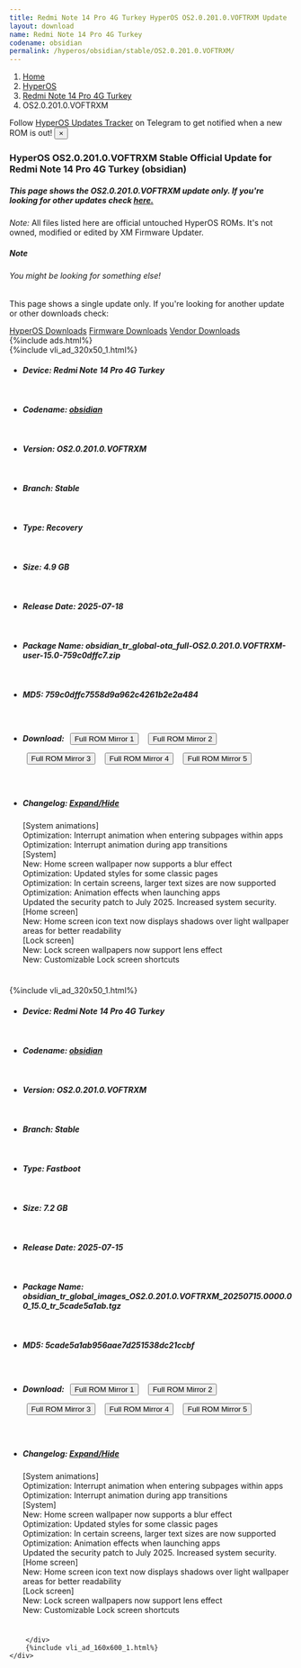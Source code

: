 ```yaml
---
title: Redmi Note 14 Pro 4G Turkey HyperOS OS2.0.201.0.VOFTRXM Update
layout: download
name: Redmi Note 14 Pro 4G Turkey
codename: obsidian
permalink: /hyperos/obsidian/stable/OS2.0.201.0.VOFTRXM/
---
```

<nav aria-label="breadcrumb">
    <ol class="breadcrumb">
        <li class="breadcrumb-item"><a href="/">Home</a></li>
        <li class="breadcrumb-item"><a href="/hyperos/">HyperOS</a></li>
        <li class="breadcrumb-item"><a href="/hyperos/obsidian/">Redmi Note 14 Pro 4G Turkey</a></li>
        <li class="breadcrumb-item active" aria-current="page">OS2.0.201.0.VOFTRXM</li>
    </ol>
</nav>
<div class="alert alert-primary alert-dismissible fade show" role="alert">
    Follow <a href="https://t.me/MIUIUpdatesTracker" class="alert-link">HyperOS Updates Tracker</a> on Telegram to get
    notified when a new ROM is out!
    <button type="button" class="close" data-dismiss="alert" aria-label="Close">
        <span aria-hidden="true">&times;</span>
    </button>
</div>
<div class="col-12 mx-auto">
    <h3 class="title bg-light p-2 rounded">HyperOS OS2.0.201.0.VOFTRXM Stable Official Update for Redmi Note 14 Pro 4G Turkey (obsidian)</h3>
    <h5>This page shows the OS2.0.201.0.VOFTRXM update only. If you're looking for other updates check
        <a href="/hyperos/obsidian/">here.</a></h5>
    <p><i>Note: </i>All files listed here are official untouched HyperOS ROMs.
        It's not owned, modified or edited by XM Firmware Updater.</p>
    <div class="card">
        <div class="card-body">
            <h5 class="card-title">Note</h5>
            <h6 class="card-subtitle mb-2 text-muted">You might be looking for something else!</h6>
            <p class="card-text">This page shows a single update only.
                If you're looking for another update or other downloads check:</p>
            <a href="/hyperos/" class="card-link">HyperOS Downloads</a>
            <a href="/firmware/" class="card-link">Firmware Downloads</a>
            <a href="/vendor/" class="card-link">Vendor Downloads</a>
        </div>
    </div>
    {%include ads.html%}
    <div class="row justify-content-center">
        <div class="col-10" id="downloads">
                    <div class="card card-body">
            {%include vli_ad_320x50_1.html%}
            <ul class="list-unstyled">
                <li style="padding-bottom: 10px;">
                    <h5><b>Device: </b>Redmi Note 14 Pro 4G Turkey</h5>
                </li>
                <li style="padding-bottom: 10px;">
                    <h5><b>Codename: </b> <a href="/hyperos/obsidian/" target="_blank">obsidian</a> </h5>
                </li>
                <li style="padding-bottom: 10px;">
                    <h5><b>Version: </b>OS2.0.201.0.VOFTRXM</h5>
                </li>
                <li style="padding-bottom: 10px;">
                    <h5><b>Branch: </b>Stable</h5>
                </li>
                <li style="padding-bottom: 10px;">
                    <h5><b>Type: </b>Recovery</h5>
                </li>
                <li style="padding-bottom: 10px;">
                    <h5><b>Size: </b>4.9 GB</h5>
                </li>
                <li style="padding-bottom: 10px;">
                    <h5><b>Release Date: </b>2025-07-18</h5>
                </li>
                <li style="padding-bottom: 10px;">
                    <h5><b>Package Name: </b><span id="filename" class="text-dark">obsidian_tr_global-ota_full-OS2.0.201.0.VOFTRXM-user-15.0-759c0dffc7.zip</span></h5>
                </li>
                <li style="padding-bottom: 10px;">
                    <h5><b>MD5: </b><span id="md5" class="text-muted">759c0dffc7558d9a962c4261b2e2a484</span></h5>
                </li>
                <li style="padding-bottom: 10px;">
                    <h5><b>Download: </b> <button type="button" id="download" class="btn btn-primary" style="margin: 7px;" onclick="window.open('https://cdnorg.d.miui.com/OS2.0.201.0.VOFTRXM/obsidian_tr_global-ota_full-OS2.0.201.0.VOFTRXM-user-15.0-759c0dffc7.zip', '_blank');"><i class="fa fa-download"></i> Full ROM Mirror 1</button> <button type="button" id="download" class="btn btn-primary" style="margin: 7px;" onclick="window.open('https://bkt-sgp-miui-ota-update-alisgp.oss-ap-southeast-1.aliyuncs.com/OS2.0.201.0.VOFTRXM/obsidian_tr_global-ota_full-OS2.0.201.0.VOFTRXM-user-15.0-759c0dffc7.zip', '_blank');"><i class="fa fa-download"></i> Full ROM Mirror 2</button> <button type="button" id="download" class="btn btn-primary" style="margin: 7px;" onclick="window.open('https://bn.d.miui.com/OS2.0.201.0.VOFTRXM/obsidian_tr_global-ota_full-OS2.0.201.0.VOFTRXM-user-15.0-759c0dffc7.zip', '_blank');"><i class="fa fa-download"></i> Full ROM Mirror 3</button> <button type="button" id="download" class="btn btn-primary" style="margin: 7px;" onclick="window.open('https://bigota.d.miui.com/OS2.0.201.0.VOFTRXM/obsidian_tr_global-ota_full-OS2.0.201.0.VOFTRXM-user-15.0-759c0dffc7.zip', '_blank');"><i class="fa fa-download"></i> Full ROM Mirror 4</button> <button type="button" id="download" class="btn btn-primary" style="margin: 7px;" onclick="window.open('https://hugeota.d.miui.com/OS2.0.201.0.VOFTRXM/obsidian_tr_global-ota_full-OS2.0.201.0.VOFTRXM-user-15.0-759c0dffc7.zip', '_blank');"><i class="fa fa-download"></i> Full ROM Mirror 5</button></h5>
                </li>
                <li style="padding-bottom: 10px;">
                    <h5><b>Changelog: </b><a href="#obsidian_1_changelog" data-toggle="collapse" role="button"
                            aria-expanded="false" aria-controls="obsidian_1_changelog"> <i class="fa fa-arrow-down"
                                aria-hidden="true"></i> Expand/Hide</a></h5>
                    <div class="collapse" id="obsidian_1_changelog">
                        <p id="changelog_text">[System animations]<br>Optimization: Interrupt animation when entering subpages within apps<br>Optimization: Interrupt animation during app transitions<br>[System]<br>New: Home screen wallpaper now supports a blur effect<br>Optimization: Updated styles for some classic pages<br>Optimization: In certain screens, larger text sizes are now supported<br>Optimization: Animation effects when launching apps<br>Updated the security patch to July 2025. Increased system security.<br>[Home screen]<br>New: Home screen icon text now displays shadows over light wallpaper areas for better readability<br>[Lock screen]<br>New: Lock screen wallpapers now support lens effect<br>New: Customizable Lock screen shortcuts</p>
                    </div>
                </li>
            </ul>
        </div>
        <div class="card card-body">
            {%include vli_ad_320x50_1.html%}
            <ul class="list-unstyled">
                <li style="padding-bottom: 10px;">
                    <h5><b>Device: </b>Redmi Note 14 Pro 4G Turkey</h5>
                </li>
                <li style="padding-bottom: 10px;">
                    <h5><b>Codename: </b> <a href="/hyperos/obsidian/" target="_blank">obsidian</a> </h5>
                </li>
                <li style="padding-bottom: 10px;">
                    <h5><b>Version: </b>OS2.0.201.0.VOFTRXM</h5>
                </li>
                <li style="padding-bottom: 10px;">
                    <h5><b>Branch: </b>Stable</h5>
                </li>
                <li style="padding-bottom: 10px;">
                    <h5><b>Type: </b>Fastboot</h5>
                </li>
                <li style="padding-bottom: 10px;">
                    <h5><b>Size: </b>7.2 GB</h5>
                </li>
                <li style="padding-bottom: 10px;">
                    <h5><b>Release Date: </b>2025-07-15</h5>
                </li>
                <li style="padding-bottom: 10px;">
                    <h5><b>Package Name: </b><span id="filename" class="text-dark">obsidian_tr_global_images_OS2.0.201.0.VOFTRXM_20250715.0000.00_15.0_tr_5cade5a1ab.tgz</span></h5>
                </li>
                <li style="padding-bottom: 10px;">
                    <h5><b>MD5: </b><span id="md5" class="text-muted">5cade5a1ab956aae7d251538dc21ccbf</span></h5>
                </li>
                <li style="padding-bottom: 10px;">
                    <h5><b>Download: </b> <button type="button" id="download" class="btn btn-primary" style="margin: 7px;" onclick="window.open('https://cdnorg.d.miui.com/OS2.0.201.0.VOFTRXM/obsidian_tr_global_images_OS2.0.201.0.VOFTRXM_20250715.0000.00_15.0_tr_5cade5a1ab.tgz', '_blank');"><i class="fa fa-download"></i> Full ROM Mirror 1</button> <button type="button" id="download" class="btn btn-primary" style="margin: 7px;" onclick="window.open('https://bkt-sgp-miui-ota-update-alisgp.oss-ap-southeast-1.aliyuncs.com/OS2.0.201.0.VOFTRXM/obsidian_tr_global_images_OS2.0.201.0.VOFTRXM_20250715.0000.00_15.0_tr_5cade5a1ab.tgz', '_blank');"><i class="fa fa-download"></i> Full ROM Mirror 2</button> <button type="button" id="download" class="btn btn-primary" style="margin: 7px;" onclick="window.open('https://bn.d.miui.com/OS2.0.201.0.VOFTRXM/obsidian_tr_global_images_OS2.0.201.0.VOFTRXM_20250715.0000.00_15.0_tr_5cade5a1ab.tgz', '_blank');"><i class="fa fa-download"></i> Full ROM Mirror 3</button> <button type="button" id="download" class="btn btn-primary" style="margin: 7px;" onclick="window.open('https://bigota.d.miui.com/OS2.0.201.0.VOFTRXM/obsidian_tr_global_images_OS2.0.201.0.VOFTRXM_20250715.0000.00_15.0_tr_5cade5a1ab.tgz', '_blank');"><i class="fa fa-download"></i> Full ROM Mirror 4</button> <button type="button" id="download" class="btn btn-primary" style="margin: 7px;" onclick="window.open('https://hugeota.d.miui.com/OS2.0.201.0.VOFTRXM/obsidian_tr_global_images_OS2.0.201.0.VOFTRXM_20250715.0000.00_15.0_tr_5cade5a1ab.tgz', '_blank');"><i class="fa fa-download"></i> Full ROM Mirror 5</button></h5>
                </li>
                <li style="padding-bottom: 10px;">
                    <h5><b>Changelog: </b><a href="#obsidian_2_changelog" data-toggle="collapse" role="button"
                            aria-expanded="false" aria-controls="obsidian_2_changelog"> <i class="fa fa-arrow-down"
                                aria-hidden="true"></i> Expand/Hide</a></h5>
                    <div class="collapse" id="obsidian_2_changelog">
                        <p id="changelog_text">[System animations]<br>Optimization: Interrupt animation when entering subpages within apps<br>Optimization: Interrupt animation during app transitions<br>[System]<br>New: Home screen wallpaper now supports a blur effect<br>Optimization: Updated styles for some classic pages<br>Optimization: In certain screens, larger text sizes are now supported<br>Optimization: Animation effects when launching apps<br>Updated the security patch to July 2025. Increased system security.<br>[Home screen]<br>New: Home screen icon text now displays shadows over light wallpaper areas for better readability<br>[Lock screen]<br>New: Lock screen wallpapers now support lens effect<br>New: Customizable Lock screen shortcuts</p>
                    </div>
                </li>
            </ul>
        </div>

        </div>
        {%include vli_ad_160x600_1.html%}
    </div>
</div>
